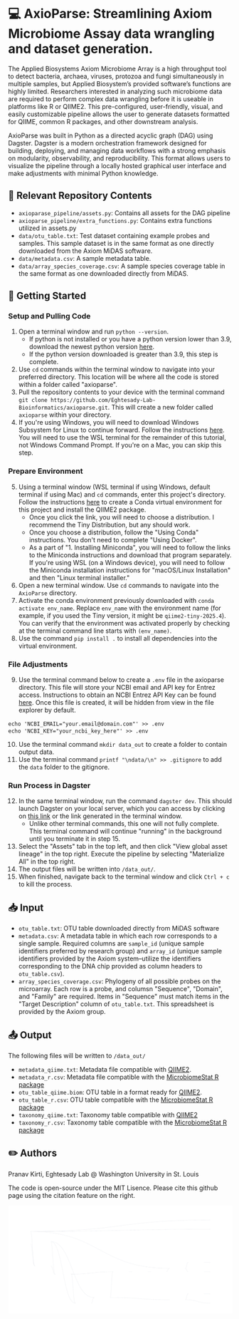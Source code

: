 # :computer: AxioParse: Streamlining Axiom Microbiome Assay data wrangling and dataset generation.

The Applied Biosystems Axiom Microbiome Array is a high throughput tool to detect bacteria, archaea, viruses, protozoa and fungi simultaneously in multiple samples, but Applied Biosystem’s provided software’s functions are highly limited. Researchers interested in analyzing such microbiome data are required to perform complex data wrangling before it is useable in platforms like R or QIIME2. This pre-configured, user-friendly, visual, and easily customizable pipeline allows the user to generate datasets formatted for QIIME, common R packages, and other downstream analysis. 

AxioParse was built in Python as a directed acyclic graph (DAG) using Dagster. Dagster is a modern orchestration framework designed for building, deploying, and managing data workflows with a strong emphasis on modularity, observability, and reproducibility. This format allows users to visualize the pipeline through a locally hosted graphical user interface and make adjustments with minimal Python knowledge. 

## :file_folder: Relevant Repository Contents
- `axioparase_pipeline/assets.py`: Contains all assets for the DAG pipeline
- `axioparse_pipeline/extra_functions.py`: Contains extra functions utilized in assets.py
- `data/otu_table.txt`: Test dataset containing example probes and samples. This sample dataset is in the same format as one directly downloaded from the Axiom MiDAS software.
- `data/metadata.csv`: A sample metadata table.
- `data/array_species_coverage.csv`: A sample species coverage table in the same format as one downloaded directly from MiDAS.

## :beginner: Getting Started

### Setup and Pulling Code
1. Open a terminal window and run `python --version`.
    - If python is not installed or you have a python version lower than 3.9, download the newest python version [here](https://www.python.org/downloads/).
    - If the python version downloaded is greater than 3.9, this step is complete. 
1. Use `cd` commands within the terminal window to navigate into your preferred directory. This location will be where all the code is stored within a folder called "axioparse".
2. Pull the repository contents to your device with the terminal command `git clone https://github.com/Eghtesady-Lab-Bioinformatics/axioparse.git`. This will create a new folder called `axioparse` within your directory.
2. If you're using Windows, you will need to download Windows Subsystem for Linux to continue forward. Follow the instructions [here](https://learn.microsoft.com/en-us/windows/wsl/install). You will need to use the WSL terminal for the remainder of this tutorial, not Windows Command Prompt. If you're on a Mac, you can skip this step.

### Prepare Environment
5. Using a terminal window (WSL terminal if using Windows, default terminal if using Mac) and `cd` commands, enter this project's directory. Follow the instructions [here](https://library.qiime2.org/quickstart) to create a Conda virtual environment for this project and install the QIIME2 package.   
    - Once you click the link, you will need to choose a distribution. I recommend the Tiny Distribution, but any should work.
    - Once you choose a distribution, follow the "Using Conda" instructions. You don't need to complete "Using Docker".
    - As a part of "1. Installing Miniconda", you will need to follow the links to the Miniconda instructions and download that program separately. If you're using WSL (on a Windows device), you will need to follow the Miniconda installation instructions for "macOS/Linux Installation" and then "Linux terminal installer." 
4. Open a new terminal window. Use `cd` commands to navigate into the `AxioParse` directory.
4. Activate the conda environment previously downloaded with `conda activate env_name`. Replace `env_name` with the environment name (for example, if you used the Tiny version, it might be `qiime2-tiny-2025.4`). You can verify that the environment was activated properly by checking at the terminal command line starts with `(env_name)`. 
5. Use the command `pip install .` to install all dependencies into the virtual environment. 

### File Adjustments
9. Use the terminal command below to create a `.env` file in the axioparse directory. This file will store your NCBI email and API key for Entrez access. Instructions to obtain an NCBI Entrez API Key can be found [here](https://support.nlm.nih.gov/kbArticle/?pn=KA-05317). Once this file is created, it will be hidden from view in the file explorer by default.  
```
echo 'NCBI_EMAIL="your.email@domain.com"' >> .env 
echo 'NCBI_KEY="your_ncbi_key_here"' >> .env 
```
10. Use the terminal command `mkdir data_out` to create a folder to contain output data.
8. Use the terminal command `printf "\ndata/\n" >> .gitignore` to add the `data` folder to the gitignore.

### Run Process in Dagster
12. In the same terminal window, run the command `dagster dev`. This should launch Dagster on your local server, which you can access by clicking on [this link](http://127.0.0.1:3000) or the link generated in the terminal window. 
    - Unlike other terminal commands, this one will not fully complete. This terminal command will continue "running" in the background until you terminate it in step 15. 
8. Select the "Assets" tab in the top left, and then click "View global asset lineage" in the top right. Execute the pipeline by selecting "Materialize All" in the top right.
9. The output files will be written into `/data_out/`.
10. When finished, navigate back to the terminal window and click `Ctrl + c` to kill the process. 

## :inbox_tray: Input
- `otu_table.txt`: OTU table downloaded directly from MiDAS software
- `metadata.csv`: A metadata table in which each row corresponds to a single sample. Required columns are `sample_id` (unique sample identifiers preferred by research group) and `array_id` (unique sample identifiers provided by the Axiom system–utilize the identifiers corresponding to the DNA chip provided as column headers to `otu_table.csv`). 
- `array_species_coverage.csv`: Phylogeny of all possible probes on the microarray. Each row is a probe, and columsn "Sequence", "Domain", and "Family" are required. Items in "Sequence" must match items in the "Target Description" column of `otu_table.txt`. This spreadsheet is provided by the Axiom group. 

## :outbox_tray: Output
The following files will be written to `/data_out/`
- `metadata_qiime.txt`: Metadata file compatible with [QIIME2](https://qiime2.org/).
- `metadata_r.csv`: Metadata file compatible with the [MicrobiomeStat R package](https://github.com/cafferychen777/MicrobiomeStat)
- `otu_table_qiime.biom`: OTU table in a format ready for [QIIME2](https://qiime2.org/). 
- `otu_table_r.csv`: OTU table compatible with the [MicrobiomeStat R package](https://github.com/cafferychen777/MicrobiomeStat)
- `taxonomy_qiime.txt`: Taxonomy table compatible with [QIIME2](https://qiime2.org/)
- `taxonomy_r.csv`: Taxonomy table compatible with the [MicrobiomeStat R package](https://github.com/cafferychen777/MicrobiomeStat)

## :pencil2: Authors
Pranav Kirti, Eghtesady Lab @ Washington University in St. Louis

The code is open-source under the MIT Lisence. Please cite this github page using the citation feature on the right.

![DAG Pipeline](pictures/pipeline.svg)

